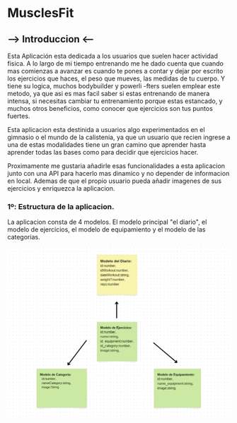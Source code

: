 # MusclesFit

## --> Introduccion <--

Esta Aplicación esta dedicada a los usuarios que suelen hacer actividad fisica. A lo largo de mi tiempo entrenando me he dado cuenta que cuando mas comienzas a avanzar
es cuando te pones a contar y dejar por escrito los ejercicios que haces, el peso que mueves, las medidas de tu cuerpo. Y tiene su logica, muchos bodybuilder y powerli
-fters suelen emplear este metodo, ya que asi es mas facil saber si estas entrenando de manera intensa, si necesitas cambiar tu entrenamiento porque estas estancado, y 
muchos otros beneficios, como conocer que ejercicios son tus puntos fuertes.

Esta aplicacion esta destinida a usuarios algo experimentados en el gimnasio o el mundo de la calistenia, ya que un usuario que recien ingrese a una de estas modalidades
tiene un gran camino que aprender hasta aprender todas las bases como para decidir que ejercicios hacer.

Proximamente me gustaria añadirle esas funcionalidades a esta aplicacion junto con una API para hacerlo mas dinamico y no depender de informacion en local. Ademas de que
el propio usuario pueda añadir imagenes de sus ejercicios y enriquezca la aplicacion.

### 1º: Estructura de la aplicacion.
La aplicacion consta de 4 modelos. El modelo principal "el diario", el modelo de ejercicios, el modelo de equipamiento y el modelo de las categorias.

![Estructura](readmeImages/ModelView.png)

